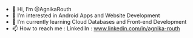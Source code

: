 - 👋 Hi, I’m @AgnikaRouth
- 👀 I’m interested in Android Apps and Website Development  
- 🌱 I’m currently learning Cloud Databases and Front-end Development  
- 📫 How to reach me : LinkediIn : www.linkedin.com/in/agnika-routh

<!---
AgnikaRouth/AgnikaRouth is a ✨ special ✨ repository because its `README.md` (this file) appears on your GitHub profile.
You can click the Preview link to take a look at your changes.
--->
